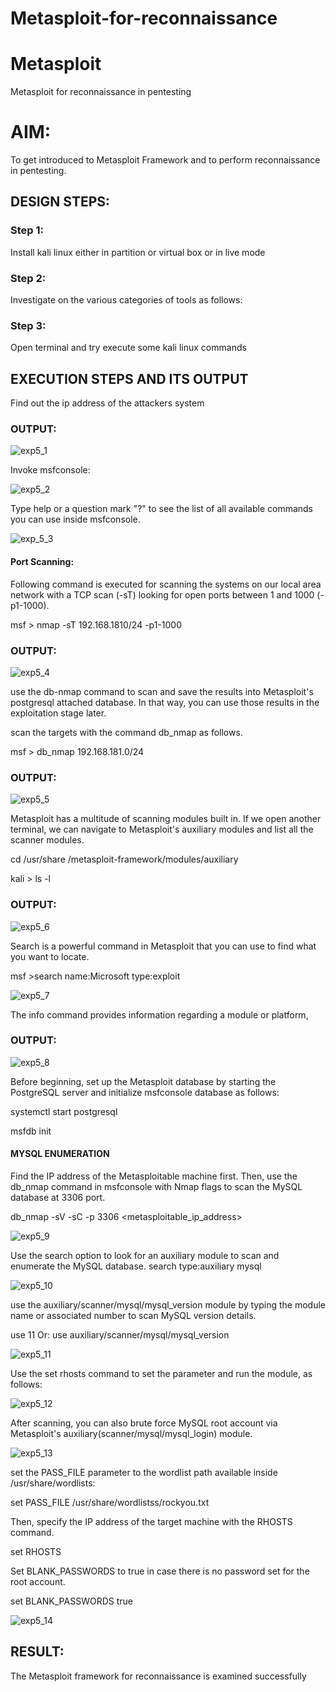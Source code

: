 # Metasploit-for-reconnaissance
# Metasploit

Metasploit for reconnaissance in pentesting

# AIM:

To get introduced to Metasploit Framework and to  perform reconnaissance  in pentesting.

## DESIGN STEPS:

### Step 1:

Install kali linux either in partition or virtual box or in live mode

### Step 2:

Investigate on the various categories of tools as follows:

### Step 3:

Open terminal and try execute some kali linux commands

## EXECUTION STEPS AND ITS OUTPUT

Find out the ip address of the attackers system

### OUTPUT:

![exp5_1](https://github.com/Skanthasishanth/Metasploit-for-reconnaissance/assets/118298456/da9153e0-7145-419d-9546-17c14b1846a8)

Invoke msfconsole:

![exp5_2](https://github.com/Skanthasishanth/Metasploit-for-reconnaissance/assets/118298456/afa35744-c174-48f3-aab8-3e90b84a1cdb)


Type help or a question mark "?" to see the list of all available commands you can use inside msfconsole.

![exp_5_3](https://github.com/Skanthasishanth/Metasploit-for-reconnaissance/assets/118298456/7fd8d245-b7e5-418d-9d73-10d8a91cec69)


#### Port Scanning:

Following command is executed for scanning the systems on our local area network with a TCP scan (-sT) looking for open ports between 1 and 1000 (-p1-1000).

msf >  nmap -sT 192.168.1810/24 -p1-1000

### OUTPUT:

![exp5_4](https://github.com/Skanthasishanth/Metasploit-for-reconnaissance/assets/118298456/0588f78b-2f1d-4a81-952c-54dc60a7f87f)


use the db-nmap command to scan and save the results into Metasploit's postgresql attached database. In that way, you can use those results in the exploitation stage later.

scan the targets with the command db_nmap as follows.

msf > db_nmap 192.168.181.0/24

### OUTPUT:


![exp5_5](https://github.com/Skanthasishanth/Metasploit-for-reconnaissance/assets/118298456/e608e4a1-02ac-4842-a853-d8aac68efb5a)

Metasploit has a multitude of scanning modules built in. If we open another terminal, we can navigate to Metasploit's auxiliary modules and list all the scanner modules.

cd /usr/share /metasploit-framework/modules/auxiliary

kali > ls -l

### OUTPUT:

![exp5_6](https://github.com/Skanthasishanth/Metasploit-for-reconnaissance/assets/118298456/4f27edbe-6afb-486b-a230-20b48a1385e6)


Search is a powerful command in Metasploit that you can use to find what you want to locate. 

msf >search name:Microsoft type:exploit


![exp5_7](https://github.com/Skanthasishanth/Metasploit-for-reconnaissance/assets/118298456/af85432d-2f84-48d2-935b-bb78ffd19099)


The info command provides information regarding a module or platform,

### OUTPUT:

![exp5_8](https://github.com/Skanthasishanth/Metasploit-for-reconnaissance/assets/118298456/69c98da0-d9fb-43b9-98fe-18717333bb8a)


Before beginning, set up the Metasploit database by starting the PostgreSQL server and initialize msfconsole database as follows:

systemctl start postgresql

msfdb init

#### MYSQL ENUMERATION

Find the IP address of the Metasploitable machine first. Then, use the db_nmap command in msfconsole with Nmap flags to scan the MySQL database at 3306 port.

db_nmap -sV -sC -p 3306 <metasploitable_ip_address>

![exp5_9](https://github.com/Skanthasishanth/Metasploit-for-reconnaissance/assets/118298456/c1c4ccb2-dbb8-4912-bd2b-9ac30e1da767)

Use the search option to look for an auxiliary module to scan and enumerate the MySQL database.
search type:auxiliary mysql

![exp5_10](https://github.com/Skanthasishanth/Metasploit-for-reconnaissance/assets/118298456/e784e3f5-895a-4e4c-95f0-9fa78e2f7da3)


use the auxiliary/scanner/mysql/mysql_version module by typing the module name or associated number to scan MySQL version details.

use 11 Or: use auxiliary/scanner/mysql/mysql_version

![exp5_11](https://github.com/Skanthasishanth/Metasploit-for-reconnaissance/assets/118298456/2094adac-a1f8-4fed-881d-953cbdf79fbf)


Use the set rhosts command to set the parameter and run the module, as follows:


![exp5_12](https://github.com/Skanthasishanth/Metasploit-for-reconnaissance/assets/118298456/27ba02a6-5bbf-4614-acfe-0254fa984e0b)


After scanning, you can also brute force MySQL root account via Metasploit's auxiliary(scanner/mysql/mysql_login) module.

![exp5_13](https://github.com/Skanthasishanth/Metasploit-for-reconnaissance/assets/118298456/67d33875-13fb-4a92-b4f0-651121460db7)


set the PASS_FILE parameter to the wordlist path available inside /usr/share/wordlists:

set PASS_FILE /usr/share/wordlistss/rockyou.txt

Then, specify the IP address of the target machine with the RHOSTS command.

set RHOSTS <metasploitable-ip-address>

Set BLANK_PASSWORDS to true in case there is no password set for the root account.

set BLANK_PASSWORDS true

![exp5_14](https://github.com/Skanthasishanth/Metasploit-for-reconnaissance/assets/118298456/2ab5797b-726d-4594-b2cc-efa191091417)


## RESULT:
The Metasploit framework for reconnaissance is  examined successfully

